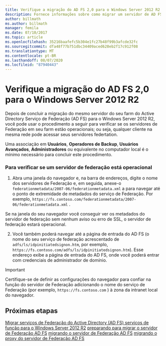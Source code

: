 ```yaml
---
title: Verifique a migração do AD FS 2,0 para o Windows Server 2012 R2
description: Fornece informações sobre como migrar um servidor de AD FS para o Windows Server 2012 R2.
author: billmath
ms.author: billmath
manager: femila
ms.date: 07/10/2017
ms.topic: article
ms.openlocfilehash: 35216baafefc5b304e1fc27b48f99b3afcde32fc
ms.sourcegitcommit: dfa48f77b751dbc34409aced628eb2f17c912f08
ms.translationtype: MT
ms.contentlocale: pt-BR
ms.lasthandoff: 08/07/2020
ms.locfileid: "87940443"
---
```

# <a name="verify-the-ad-fs-20-migration-to-windows-server-2012-r2"></a>Verifique a migração do AD FS 2,0 para o Windows Server 2012 R2

Depois de concluir a migração do mesmo servidor do seu farm do Active Directory Serviço de Federação (AD FS) para o Windows Server 2012 R2, você pode usar o procedimento a seguir para verificar se os servidores de Federação em seu farm estão operacionais; ou seja, qualquer cliente na mesma rede pode acessar seus servidores federtation.

Uma associação em **Usuários**, **Operadores de Backup**, **Usuários Avançados**, **Administradores** ou equivalente no computador local é o mínimo necessário para concluir este procedimento.

### <a name="to-verify-that-a-federation-server-is-operational"></a>Para verificar se um servidor de federação está operacional

1.  Abra uma janela do navegador e, na barra de endereços, digite o nome dos servidores de Federação e, em seguida, anexe-o `federationmetadata/2007-06/federationmetadata.xml` a para navegar até o ponto de extremidade de metadados do serviço de Federação. Por exemplo, `https://fs.contoso.com/federationmetadata/2007-06/federationmetadata.xml` .

Se na janela do seu navegador você conseguir ver os metadados do servidor de federação sem nenhum aviso ou erro de SSL, o servidor de federação estará operacional.

2. Você também poderá navegar até a página de entrada do AD FS (o nome do seu serviço de federação acrescentado de `adfs/ls/idpinitiatedsignon.htm`, por exemplo, `https://fs.contoso.com/adfs/ls/idpinitiatedsignon.htm`).  Esse endereço exibe a página de entrada do AD FS, onde você poderá entrar com credenciais de administrador de domínio.

> [!IMPORTANT]
>  Certifique-se de definir as configurações do navegador para confiar na função do servidor de Federação adicionando o nome do serviço de Federação (por exemplo, `https://fs.contoso.com` ) à zona da intranet local do navegador.

## <a name="next-steps"></a>Próximas etapas
 [Migrar serviços de Federação do Active Directory (AD FS) serviços de função para o Windows Server 2012 R2](migrate-ad-fs-service-role-to-windows-server-r2.md) [preparando para migrar o servidor de Federação AD FS](prepare-migrate-ad-fs-server-r2.md) [migrando o servidor de Federação AD FS](migrate-ad-fs-fed-server-r2.md) [migrando o proxy do servidor de Federação AD FS](migrate-fed-server-proxy-r2.md)

